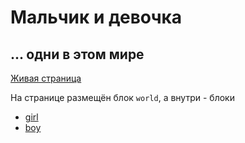 # Мальчик и девочка
## ... одни в этом мире

[Живая
страница](http://toivonen.github.com/bem-love/desktop.bundles/ask-her-what-music-she-likes/ask-her-what-music-she-likes.html)

На странице размещён блок `world`, а внутри - блоки
 * [girl](https://github.com/toivonen/bem-love/blob/master/desktop.bundles/ask-her-what-music-she-likes/blocks/girl/girl.ru.md)
 * [boy](https://github.com/toivonen/bem-love/blob/master/desktop.bundles/ask-her-what-music-she-likes/blocks/boy/boy.ru.md)

<!-- Yandex.Metrika counter -->
<img src="http://mc.yandex.ru/watch/20590624" style="position:absolute;left:-9999px;" alt="" />
<!-- /Yandex.Metrika counter -->
